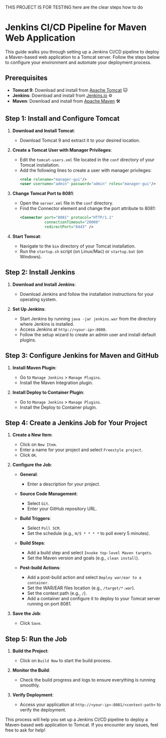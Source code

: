 THIS PROJECT IS FOR TESTING
here are the clear steps how to do
# Jenkins CI/CD Pipeline for Maven Web Application

This guide walks you through setting up a Jenkins CI/CD pipeline to deploy a Maven-based web application to a Tomcat server. Follow the steps below to configure your environment and automate your deployment process.

## Prerequisites

- **Tomcat 9**: Download and install from [Apache Tomcat](https://tomcat.apache.org/download-90.cgi) 🐱
- **Jenkins**: Download and install from [Jenkins.io](https://www.jenkins.io/download/) ⚙️
- **Maven**: Download and install from [Apache Maven](https://maven.apache.org/download.cgi) 🛠️

## Step 1: Install and Configure Tomcat

1. **Download and Install Tomcat**:
   - Download Tomcat 9 and extract it to your desired location.

2. **Create a Tomcat User with Manager Privileges**:
   - Edit the `tomcat-users.xml` file located in the `conf` directory of your Tomcat installation.
   - Add the following lines to create a user with manager privileges:
     ```xml
     <role rolename="manager-gui"/>
     <user username="admin" password="admin" roles="manager-gui"/>
     ```

3. **Change Tomcat Port to 8081**:
   - Open the `server.xml` file in the `conf` directory.
   - Find the Connector element and change the port attribute to 8081:
     ```xml
     <Connector port="8081" protocol="HTTP/1.1"
                connectionTimeout="20000"
                redirectPort="8443" />
     ```

4. **Start Tomcat**:
   - Navigate to the `bin` directory of your Tomcat installation.
   - Run the `startup.sh` script (on Linux/Mac) or `startup.bat` (on Windows).

## Step 2: Install Jenkins

1. **Download and Install Jenkins**:
   - Download Jenkins and follow the installation instructions for your operating system.

2. **Set Up Jenkins**:
   - Start Jenkins by running `java -jar jenkins.war` from the directory where Jenkins is installed.
   - Access Jenkins at `http://<your-ip>:8080`.
   - Follow the setup wizard to create an admin user and install default plugins.

## Step 3: Configure Jenkins for Maven and GitHub

1. **Install Maven Plugin**:
   - Go to `Manage Jenkins` > `Manage Plugins`.
   - Install the Maven Integration plugin.

2. **Install Deploy to Container Plugin**:
   - Go to `Manage Jenkins` > `Manage Plugins`.
   - Install the Deploy to Container plugin.

## Step 4: Create a Jenkins Job for Your Project

1. **Create a New Item**:
   - Click on `New Item`.
   - Enter a name for your project and select `Freestyle project`.
   - Click `OK`.

2. **Configure the Job**:
   - **General**:
     - Enter a description for your project.
   
   - **Source Code Management**:
     - Select `Git`.
     - Enter your GitHub repository URL.

   - **Build Triggers**:
     - Select `Poll SCM`.
     - Set the schedule (e.g., `H/5 * * * *` to poll every 5 minutes).

   - **Build Steps**:
     - Add a build step and select `Invoke top-level Maven targets`.
     - Set the Maven version and goals (e.g., `clean install`).

   - **Post-build Actions**:
     - Add a post-build action and select `Deploy war/ear to a container`.
     - Set the WAR/EAR files location (e.g., `/target/*.war`).
     - Set the context path (e.g., `/`).
     - Add a container and configure it to deploy to your Tomcat server running on port 8081.

3. **Save the Job**:
   - Click `Save`.

## Step 5: Run the Job

1. **Build the Project**:
   - Click on `Build Now` to start the build process.

2. **Monitor the Build**:
   - Check the build progress and logs to ensure everything is running smoothly.

3. **Verify Deployment**:
   - Access your application at `http://<your-ip>:8081/<context-path>` to verify the deployment.

This process will help you set up a Jenkins CI/CD pipeline to deploy a Maven-based web application to Tomcat. If you encounter any issues, feel free to ask for help!
